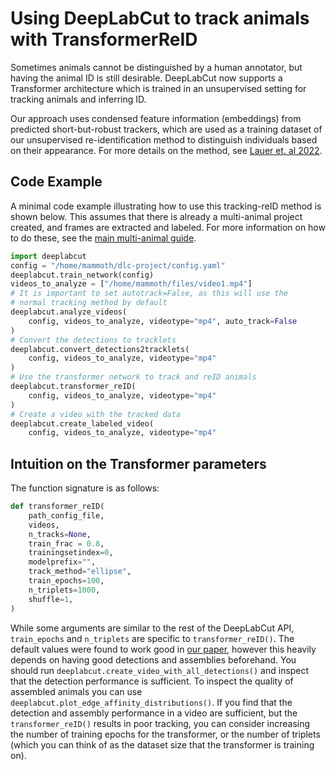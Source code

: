 # Using DeepLabCut to track animals with TransformerReID

Sometimes animals cannot be distinguished by a human annotator, but having the animal ID is still desirable. DeepLabCut now supports a Transformer architecture which is trained in an unsupervised setting for tracking animals and inferring ID.

Our approach uses condensed feature information (embeddings) from predicted short-but-robust trackers, which are used as a training dataset of our unsupervised re-identification method to distinguish individuals based on their appearance. For more details on the method, see [Lauer et. al 2022](TODO:AddLinkHere!).

## Code Example
A minimal code example illustrating how to use this tracking-reID method is shown below. This assumes that there is already a multi-animal project created, and frames are extracted and labeled. For more information on how to do these, see the [main multi-animal guide](https://deeplabcut.github.io/DeepLabCut/docs/maDLC_UserGuide.html).

```python
import deeplabcut
config = "/home/mammoth/dlc-project/config.yaml"
deeplabcut.train_network(config)
videos_to_analyze = ["/home/mammoth/files/video1.mp4"]
# It is important to set autotrack=False, as this will use the
# normal tracking method by default
deeplabcut.analyze_videos(
    config, videos_to_analyze, videotype="mp4", auto_track=False
)
# Convert the detections to tracklets
deeplabcut.convert_detections2tracklets(
    config, videos_to_analyze, videotype="mp4"
)
# Use the transformer network to track and reID animals
deeplabcut.transformer_reID(
    config, videos_to_analyze, videotype="mp4"
)
# Create a video with the tracked data
deeplabcut.create_labeled_video(
    config, videos_to_analyze, videotype="mp4"
```
## Intuition on the Transformer parameters
The function signature is as follows:
```python
def transformer_reID(
    path_config_file,
    videos,
    n_tracks=None,
    train_frac = 0.8, 
    trainingsetindex=0, 
    modelprefix="",
    track_method="ellipse",
    train_epochs=100,
    n_triplets=1000,
    shuffle=1,
)
```
While some arguments are similar to the rest of the DeepLabCut API, `train_epochs` and `n_triplets` are specific to `transformer_reID()`. 
The default values were found to work good in [our paper]((TODO:AddLinkHere!)), however this heavily depends on having good detections and assemblies beforehand. You should run `deeplabcut.create_video_with_all_detections()` and inspect that the detection performance is sufficient. To inspect the quality of assembled animals you can use `deeplabcut.plot_edge_affinity_distributions()`.
If you find that the detection and assembly performance in a video are sufficient, but the `transformer_reID()` results in poor tracking, you can consider increasing the number of training epochs for the transformer, or the number of triplets (which you can think of as the dataset size that the transformer is training on).
